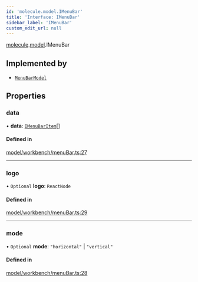```yaml
---
id: 'molecule.model.IMenuBar'
title: 'Interface: IMenuBar'
sidebar_label: 'IMenuBar'
custom_edit_url: null
---
```


[molecule](../namespaces/molecule).[model](../namespaces/molecule.model).IMenuBar

## Implemented by

-   [`MenuBarModel`](../classes/molecule.model.MenuBarModel)

## Properties

### data

• **data**: [`IMenuBarItem`](molecule.model.IMenuBarItem)[]

#### Defined in

[model/workbench/menuBar.ts:27](https://github.com/DTStack/molecule/blob/ff1a27ef/src/model/workbench/menuBar.ts#L27)

---

### logo

• `Optional` **logo**: `ReactNode`

#### Defined in

[model/workbench/menuBar.ts:29](https://github.com/DTStack/molecule/blob/ff1a27ef/src/model/workbench/menuBar.ts#L29)

---

### mode

• `Optional` **mode**: `"horizontal"` \| `"vertical"`

#### Defined in

[model/workbench/menuBar.ts:28](https://github.com/DTStack/molecule/blob/ff1a27ef/src/model/workbench/menuBar.ts#L28)
